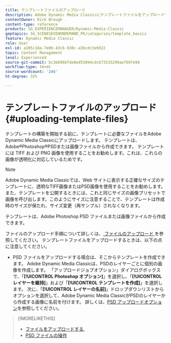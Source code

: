 ```yaml
---
title: テンプレートファイルのアップロード
description: Adobe Dynamic Media Classicにテンプレートファイルをアップロードする方法を説明します。
contentOwner: Rick Brough
content-type: reference
products: SG_EXPERIENCEMANAGER/Dynamic-Media-Classic
geptopics: SG_SCENESEVENONDEMAND_PK/categories/template_basics
feature: Dynamic Media Classic
role: User
exl-id: a105c18a-7e06-43cb-938c-a3bcdc3e9d22
topic: Content Management
level: Experienced
source-git-commit: bc3b696bfde0ed55894cdcbf3533299ae7697e98
workflow-type: tm+mt
source-wordcount: '244'
ht-degree: 32%

---
```


# テンプレートファイルのアップロード{#uploading-template-files}

テンプレートの構築を開始する前に、テンプレートに必要なファイルをAdobe Dynamic Media Classicにアップロードします。 テンプレートは、Adobe®Photoshop®PSDまたは画像ファイルから作成できます。 テンプレートには TIFF および PNG 画像を使用することをお勧めします。これは、これらの画像が透明化に対応しているためです。

>[!NOTE]
>
>Adobe Dynamic Media Classicでは、Web サイトに表示する正確なサイズのテンプレートに、透明なTIFF画像またはPSD画像を使用することをお勧めします。 また、テンプレートを公開するときには、これと同じサイズの画像プリセットで画像を呼び出します。このようにサイズに注意することで、テンプレートは作成時のサイズが保たれ、サイズ変更（再サンプル）されなくなります。

テンプレートは、Adobe Photoshop PSD ファイルまたは画像ファイルから作成できます。

ファイルのアップロード手順について詳しくは、[&#x200B; ファイルのアップロード &#x200B;](uploading-files.md#uploading_files) を参照してください。 テンプレートファイルをアップロードするときは、以下の点に注意してください。

* PSD ファイルをアップロードする場合は、そこからテンプレートを作成できます。 Adobe Dynamic Media Classicは、PSDのレイヤーごとに個別の画像を作成します。 「アップロードジョブオプション」ダイアログボックスで、「**[!UICONTROL Photoshop オプション]**」を選択し、「**[!UICONTROL レイヤーを維持]**」および「**[!UICONTROL テンプレートを作成]**」を選択します。 次に、「**[!UICONTROL レイヤーの名前]**」ドロップダウンリストからオプションを選択して、Adobe Dynamic Media ClassicがPSDのレイヤーから作成する画像に名前を付けます。
詳しくは、[PSD アップロードオプション](psd-files.md#psd_upload_options)を参照してください。
<!-- THERE IS NO LONGER AN IMAGE EDITING OPTIONS MENU * If you are uploading images, you can create a mask from its clipping path. This option applies to images created with image-editing applications in which a clipping path was created. In the Upload Job Options dialog box, select Image Editing Options and select the Create Mask From Clipping Path option. 
See [Image editing options at upload](image-editing-options-upload.md#image-editing-options-at-upload). -->

>[!MORELIKETHIS]
>
>* [&#x200B; ファイルをアップロードする &#x200B;](uploading-files.md#uploading_your_files)
>* [PSD ファイルの操作 &#x200B;](psd-files.md#working_with_psd_files)
